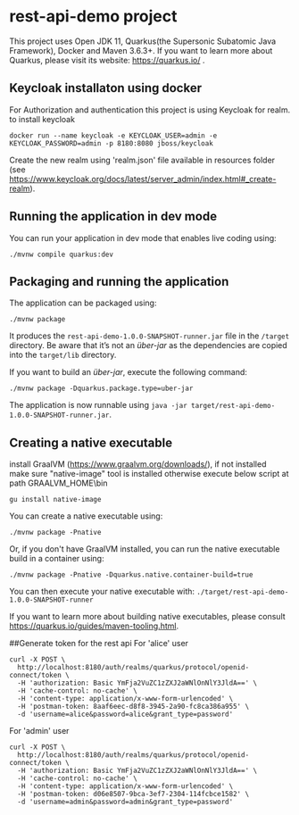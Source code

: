 # rest-api-demo project

This project uses Open JDK 11, Quarkus(the Supersonic Subatomic Java Framework), Docker and Maven 3.6.3+.
If you want to learn more about Quarkus, please visit its website: https://quarkus.io/ .

## Keycloak installaton using docker
For Authorization and authentication this project is using Keycloak for realm.
to install keycloak
```shell script
docker run --name keycloak -e KEYCLOAK_USER=admin -e KEYCLOAK_PASSWORD=admin -p 8180:8080 jboss/keycloak
```
Create the new realm using 'realm.json' file available in resources folder (see https://www.keycloak.org/docs/latest/server_admin/index.html#_create-realm).

## Running the application in dev mode

You can run your application in dev mode that enables live coding using:
```shell script
./mvnw compile quarkus:dev
```

## Packaging and running the application

The application can be packaged using:
```shell script
./mvnw package
```
It produces the `rest-api-demo-1.0.0-SNAPSHOT-runner.jar` file in the `/target` directory.
Be aware that it’s not an _über-jar_ as the dependencies are copied into the `target/lib` directory.

If you want to build an _über-jar_, execute the following command:
```shell script
./mvnw package -Dquarkus.package.type=uber-jar
```

The application is now runnable using `java -jar target/rest-api-demo-1.0.0-SNAPSHOT-runner.jar`.

## Creating a native executable
install GraalVM (https://www.graalvm.org/downloads/), if not installed </br>
make sure "native-image" tool is installed otherwise execute below script at path GRAALVM_HOME\bin
```shell script
gu install native-image
```
You can create a native executable using:

```shell script
./mvnw package -Pnative
```

Or, if you don't have GraalVM installed, you can run the native executable build in a container using: 
```shell script
./mvnw package -Pnative -Dquarkus.native.container-build=true
```

You can then execute your native executable with: `./target/rest-api-demo-1.0.0-SNAPSHOT-runner`

If you want to learn more about building native executables, please consult https://quarkus.io/guides/maven-tooling.html.

##Generate token for the rest api
For 'alice' user
``` shell script
curl -X POST \
  http://localhost:8180/auth/realms/quarkus/protocol/openid-connect/token \
  -H 'authorization: Basic YmFja2VuZC1zZXJ2aWNlOnNlY3JldA==' \
  -H 'cache-control: no-cache' \
  -H 'content-type: application/x-www-form-urlencoded' \
  -H 'postman-token: 8aaf6eec-d8f8-3945-2a90-fc8ca386a955' \
  -d 'username=alice&password=alice&grant_type=password'
```

For 'admin' user
``` shell script
curl -X POST \
  http://localhost:8180/auth/realms/quarkus/protocol/openid-connect/token \
  -H 'authorization: Basic YmFja2VuZC1zZXJ2aWNlOnNlY3JldA==' \
  -H 'cache-control: no-cache' \
  -H 'content-type: application/x-www-form-urlencoded' \
  -H 'postman-token: d06e8507-9bca-3ef7-2304-114fcbce1582' \
  -d 'username=admin&password=admin&grant_type=password'
```